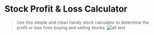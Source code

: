 # Stock Profit & Loss Calculator
> Use this simple and clean handy stock calculator to determine the profit or loss from buying and selling stocks.
![alt text](https://github.com/am4n-raj/Stock-Purchase/blob/main/StockPurchase.png)
